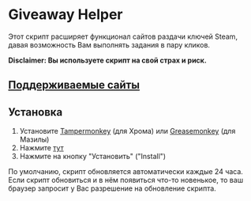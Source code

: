 # Giveaway Helper
Этот скрипт расширяет функционал сайтов раздачи ключей Steam, давая возможность Вам выполнять задания в пару кликов.

**Disclaimer: Вы используете скрипт на свой страх и риск.**

## [Поддерживаемые сайты](https://github.com/Citrinate/giveawayHelper#supported-sites)

## Установка
1. Установите [Tampermonkey](https://chrome.google.com/webstore/detail/tampermonkey/dhdgffkkebhmkfjojejmpbldmpobfkfo) (для Хрома) или [Greasemonkey](https://addons.mozilla.org/en-US/firefox/addon/greasemonkey/) (для Мазилы)
2. Нажмите [тут](https://raw.githubusercontent.com/Citrinate/giveawayHelper/master/giveawayHelper.user.js)
3. Нажмите на кнопку "Установить" ("Install")

По умолчанию, скрипт обновляется автоматически каждые 24 часа.  Если скрипт обновиться и в нём появиться что-то новенькое, то ваш браузер запросит у Вас разрешение на обновление скрипта.
